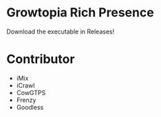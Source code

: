 # Growtopia Rich Presence
Download the executable in Releases!

# Contributor
- iMix
- iCrawl
- CowGTPS
- Frenzy
- Goodless
